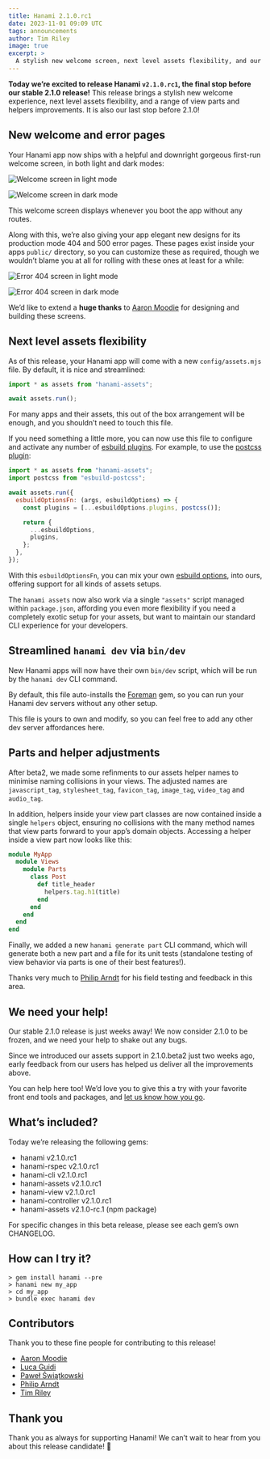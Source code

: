 ```yaml
---
title: Hanami 2.1.0.rc1
date: 2023-11-01 09:09 UTC
tags: announcements
author: Tim Riley
image: true
excerpt: >
  A stylish new welcome screen, next level assets flexibility, and our last stop before 2.1.0!
---
```


**Today we’re excited to release Hanami `v2.1.0.rc1`, the final stop before our stable 2.1.0 release!** This release brings a stylish new welcome experience, next level assets flexibility, and a range of view parts and helpers improvements. It is also our last stop before 2.1.0!

## New welcome and error pages

Your Hanami app now ships with a helpful and downright gorgeous first-run welcome screen, in both light and dark modes:

![Welcome screen in light mode](/blog/2023/10/26/hanami-210rc1/welcome-light.png)

![Welcome screen in dark mode](/blog/2023/10/26/hanami-210rc1/welcome-dark.png)

This welcome screen displays whenever you boot the app without any routes.

Along with this, we’re also giving your app elegant new designs for its production mode 404 and 500 error pages. These pages exist inside your apps `public/` directory, so you can customize these as required, though we wouldn’t blame you at all for rolling with these ones at least for a while:

![Error 404 screen in light mode](/blog/2023/10/26/hanami-210rc1/error-404-light.png)

![Error 404 screen in dark mode](/blog/2023/10/26/hanami-210rc1/error-404-dark.png)

We’d like to extend a **huge thanks** to [Aaron Moodie](https://github.com/aaronmoodie) for designing and building these screens.

## Next level assets flexibility

As of this release, your Hanami app will come with a new `config/assets.mjs` file. By default, it is nice and streamlined:

```js
import * as assets from "hanami-assets";

await assets.run();
```

For many apps and their assets, this out of the box arrangement will be enough, and you shouldn’t need to touch this file.

If you need something a little more, you can now use this file to configure and activate any number of [esbuild plugins](https://github.com/esbuild/community-plugins). For example, to use the [postcss plugin](https://github.com/karolis-sh/esbuild-postcss):

```js
import * as assets from "hanami-assets";
import postcss from "esbuild-postcss";

await assets.run({
  esbuildOptionsFn: (args, esbuildOptions) => {
    const plugins = [...esbuildOptions.plugins, postcss()];

    return {
      ...esbuildOptions,
      plugins,
    };
  },
});
```

With this `esbuildOptionsFn`, you can mix your own [esbuild options](https://esbuild.github.io), into ours, offering support for all kinds of assets setups.

The `hanami assets` now also work via a single `"assets"` script managed within `package.json`, affording you even more flexibility if you need a completely exotic setup for your assets, but want to maintain our standard CLI experience for your developers.

## Streamlined `hanami dev` via `bin/dev`

New Hanami apps will now have their own `bin/dev` script, which will be run by the `hanami dev` CLI command.

By default, this file auto-installs the [Foreman](https://github.com/ddollar/foreman) gem, so you can run your Hanami dev servers without any other setup.

This file is yours to own and modify, so you can feel free to add any other dev server affordances here.

## Parts and helper adjustments

After beta2, we made some refinments to our assets helper names to minimise naming collisions in your views. The adjusted names are `javascript_tag`, `stylesheet_tag`, `favicon_tag`, `image_tag`, `video_tag` and `audio_tag`.

In addition, helpers inside your view part classes are now contained inside a single `helpers` object, ensuring no collisions with the many method names that view parts forward to your app’s domain objects. Accessing a helper inside a view part now looks like this:

```ruby
module MyApp
  module Views
    module Parts
      class Post
        def title_header
          helpers.tag.h1(title)
        end
      end
    end
  end
end
```

Finally, we added a new `hanami generate part` CLI command, which will generate both a new part and a file for its unit tests (standalone testing of view behavior via parts is one of their best features!).

Thanks very much to [Philip Arndt](https://github.com/parndt) for his field testing and feedback in this area.

## We need your help!

Our stable 2.1.0 release is just weeks away! We now consider 2.1.0 to be frozen, and we need your help to shake out any bugs.

Since we introduced our assets support in 2.1.0.beta2 just two weeks ago, early feedback from our users has helped us deliver all the improvements above.

You can help here too! We’d love you to give this a try with your favorite front end tools and packages, and [let us know how you go](https://discourse.hanamirb.org).

## What’s included?

Today we’re releasing the following gems:

- hanami v2.1.0.rc1
- hanami-rspec v2.1.0.rc1
- hanami-cli v2.1.0.rc1
- hanami-assets v2.1.0.rc1
- hanami-view v2.1.0.rc1
- hanami-controller v2.1.0.rc1
- hanami-assets v2.1.0-rc.1 (npm package)

For specific changes in this beta release, please see each gem’s own CHANGELOG.

## How can I try it?

```shell
> gem install hanami --pre
> hanami new my_app
> cd my_app
> bundle exec hanami dev
```

## Contributors

Thank you to these fine people for contributing to this release!

- [Aaron Moodie](https://github.com/aaronmoodie)
- [Luca Guidi](https://github.com/jodosha)
- [Paweł Świątkowski](https://github.com/katafrakt)
- [Philip Arndt](https://github.com/parndt)
- [Tim Riley](https://github.com/timriley)

## Thank you

Thank you as always for supporting Hanami! We can’t wait to hear from you about this release candidate! 🌸
